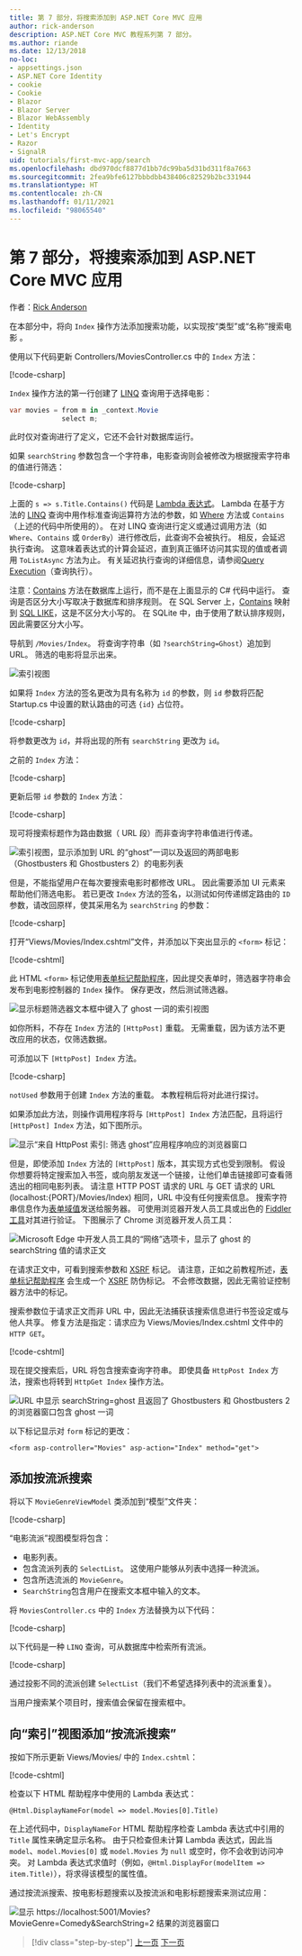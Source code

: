 ```yaml
---
title: 第 7 部分，将搜索添加到 ASP.NET Core MVC 应用
author: rick-anderson
description: ASP.NET Core MVC 教程系列第 7 部分。
ms.author: riande
ms.date: 12/13/2018
no-loc:
- appsettings.json
- ASP.NET Core Identity
- cookie
- Cookie
- Blazor
- Blazor Server
- Blazor WebAssembly
- Identity
- Let's Encrypt
- Razor
- SignalR
uid: tutorials/first-mvc-app/search
ms.openlocfilehash: dbd970dcf8877d1bb7dc99ba5d31bd311f8a7663
ms.sourcegitcommit: 2fea9bfe6127bbbdbb438406c82529b2bc331944
ms.translationtype: HT
ms.contentlocale: zh-CN
ms.lasthandoff: 01/11/2021
ms.locfileid: "98065540"
---
```

# <a name="part-7-add-search-to-an-aspnet-core-mvc-app"></a>第 7 部分，将搜索添加到 ASP.NET Core MVC 应用

作者：[Rick Anderson](https://twitter.com/RickAndMSFT)

在本部分中，将向 `Index` 操作方法添加搜索功能，以实现按“类型”或“名称”搜索电影 。

使用以下代码更新 Controllers/MoviesController.cs 中的 `Index` 方法：

[!code-csharp[](~/tutorials/first-mvc-app/start-mvc/sample/MvcMovie/Controllers/MoviesController.cs?name=snippet_1stSearch)]

`Index` 操作方法的第一行创建了 [LINQ](/dotnet/standard/using-linq) 查询用于选择电影：

```csharp
var movies = from m in _context.Movie
             select m;
```

此时仅对查询进行了定义，它还不会针对数据库运行。

如果 `searchString` 参数包含一个字符串，电影查询则会被修改为根据搜索字符串的值进行筛选：

[!code-csharp[](~/tutorials/first-mvc-app/start-mvc/sample/MvcMovie/Controllers/MoviesController.cs?name=snippet_SearchNull2)]

上面的 `s => s.Title.Contains()` 代码是 [Lambda 表达式](/dotnet/csharp/programming-guide/statements-expressions-operators/lambda-expressions)。 Lambda 在基于方法的 [LINQ](/dotnet/standard/using-linq) 查询中用作标准查询运算符方法的参数，如 [Where](/dotnet/api/system.linq.enumerable.where) 方法或 `Contains`（上述的代码中所使用的）。 在对 LINQ 查询进行定义或通过调用方法（如 `Where`、`Contains` 或 `OrderBy`）进行修改后，此查询不会被执行。 相反，会延迟执行查询。  这意味着表达式的计算会延迟，直到真正循环访问其实现的值或者调用 `ToListAsync` 方法为止。 有关延迟执行查询的详细信息，请参阅[Query Execution](/dotnet/framework/data/adonet/ef/language-reference/query-execution)（查询执行）。

注意：[Contains](/dotnet/api/system.data.objects.dataclasses.entitycollection-1.contains) 方法在数据库上运行，而不是在上面显示的 C# 代码中运行。 查询是否区分大小写取决于数据库和排序规则。 在 SQL Server 上，[Contains](/dotnet/api/system.data.objects.dataclasses.entitycollection-1.contains) 映射到 [SQL LIKE](/sql/t-sql/language-elements/like-transact-sql)，这是不区分大小写的。 在 SQLite 中，由于使用了默认排序规则，因此需要区分大小写。

导航到 `/Movies/Index`。 将查询字符串（如 `?searchString=Ghost`）追加到 URL。 筛选的电影将显示出来。

![索引视图](~/tutorials/first-mvc-app/search/_static/ghost.png)

如果将 `Index` 方法的签名更改为具有名称为 `id` 的参数，则 `id` 参数将匹配 Startup.cs 中设置的默认路由的可选 `{id}` 占位符。

[!code-csharp[](~/tutorials/first-mvc-app/start-mvc/sample/MvcMovie5/Startup.cs?highlight=5&name=snippet_route)]

将参数更改为 `id`，并将出现的所有 `searchString` 更改为 `id`。

之前的 `Index` 方法：

[!code-csharp[](~/tutorials/first-mvc-app/start-mvc/sample/MvcMovie/Controllers/MoviesController.cs?highlight=1,6,8&name=snippet_1stSearch)]

更新后带 `id` 参数的 `Index` 方法：

[!code-csharp[](~/tutorials/first-mvc-app/start-mvc/sample/MvcMovie/Controllers/MoviesController.cs?highlight=1,6,8&name=snippet_SearchID)]

现可将搜索标题作为路由数据（ URL 段）而非查询字符串值进行传递。

![索引视图，显示添加到 URL 的“ghost”一词以及返回的两部电影（Ghostbusters 和 Ghostbusters 2）的电影列表](~/tutorials/first-mvc-app/search/_static/g2.png)

但是，不能指望用户在每次要搜索电影时都修改 URL。 因此需要添加 UI 元素来帮助他们筛选电影。 若已更改 `Index` 方法的签名，以测试如何传递绑定路由的 `ID` 参数，请改回原样，使其采用名为 `searchString` 的参数：

[!code-csharp[](~/tutorials/first-mvc-app/start-mvc/sample/MvcMovie/Controllers/MoviesController.cs?highlight=1,6,8&name=snippet_1stSearch)]

打开“Views/Movies/Index.cshtml”文件，并添加以下突出显示的 `<form>` 标记：

[!code-cshtml[](~/tutorials/first-mvc-app/start-mvc/sample/MvcMovie/Views/Movies/IndexForm1.cshtml?highlight=10-16&range=4-21)]

此 HTML `<form>` 标记使用[表单标记帮助程序](xref:mvc/views/working-with-forms)，因此提交表单时，筛选器字符串会发布到电影控制器的 `Index` 操作。 保存更改，然后测试筛选器。

![显示标题筛选器文本框中键入了 ghost 一词的索引视图](~/tutorials/first-mvc-app/search/_static/filter.png)

如你所料，不存在 `Index` 方法的 `[HttpPost]` 重载。 无需重载，因为该方法不更改应用的状态，仅筛选数据。

可添加以下 `[HttpPost] Index` 方法。

[!code-csharp[](~/tutorials/first-mvc-app/start-mvc/sample/MvcMovie/Controllers/MoviesController.cs?highlight=1&name=snippet_SearchPost)]

`notUsed` 参数用于创建 `Index` 方法的重载。 本教程稍后将对此进行探讨。

如果添加此方法，则操作调用程序将与 `[HttpPost] Index` 方法匹配，且将运行 `[HttpPost] Index` 方法，如下图所示。

![显示“来自 HttpPost 索引: 筛选 ghost”应用程序响应的浏览器窗口](~/tutorials/first-mvc-app/search/_static/fo.png)

但是，即使添加 `Index` 方法的 `[HttpPost]` 版本，其实现方式也受到限制。 假设你想要将特定搜索加入书签，或向朋友发送一个链接，让他们单击链接即可查看筛选出的相同电影列表。 请注意 HTTP POST 请求的 URL 与 GET 请求的 URL (localhost:{PORT}/Movies/Index) 相同，URL 中没有任何搜索信息。 搜索字符串信息作为[表单域值](https://developer.mozilla.org/docs/Learn/HTML/Forms/Sending_and_retrieving_form_data)发送给服务器。 可使用浏览器开发人员工具或出色的 [Fiddler 工具](https://www.telerik.com/fiddler)对其进行验证。 下图展示了 Chrome 浏览器开发人员工具：

![Microsoft Edge 中开发人员工具的“网络”选项卡，显示了 ghost 的 searchString 值的请求正文](~/tutorials/first-mvc-app/search/_static/f12_rb.png)

在请求正文中，可看到搜索参数和 [XSRF](xref:security/anti-request-forgery) 标记。 请注意，正如之前教程所述，[表单标记帮助程序](xref:mvc/views/working-with-forms) 会生成一个 [XSRF](xref:security/anti-request-forgery) 防伪标记。 不会修改数据，因此无需验证控制器方法中的标记。

搜索参数位于请求正文而非 URL 中，因此无法捕获该搜索信息进行书签设定或与他人共享。 修复方法是指定：请求应为 Views/Movies/Index.cshtml 文件中的 `HTTP GET`。

[!code-cshtml[](~/tutorials/first-mvc-app/start-mvc/sample/MvcMovie22/Views/Movies/IndexGet.cshtml?highlight=12&range=1-23)]

现在提交搜索后，URL 将包含搜索查询字符串。 即使具备 `HttpPost Index` 方法，搜索也将转到 `HttpGet Index` 操作方法。

![URL 中显示 searchString=ghost 且返回了 Ghostbusters 和 Ghostbusters 2 的浏览器窗口包含 ghost 一词](~/tutorials/first-mvc-app/search/_static/search_get.png)

以下标记显示对 `form` 标记的更改：

```cshtml
<form asp-controller="Movies" asp-action="Index" method="get">
```

## <a name="add-search-by-genre"></a>添加按流派搜索

将以下 `MovieGenreViewModel` 类添加到“模型”文件夹：

[!code-csharp[](~/tutorials/first-mvc-app/start-mvc/sample/MvcMovie/Models/MovieGenreViewModel.cs)]

“电影流派”视图模型将包含：

* 电影列表。
* 包含流派列表的 `SelectList`。 这使用户能够从列表中选择一种流派。
* 包含所选流派的 `MovieGenre`。
* `SearchString`包含用户在搜索文本框中输入的文本。

将 `MoviesController.cs` 中的 `Index` 方法替换为以下代码：

[!code-csharp[](~/tutorials/first-mvc-app/start-mvc/sample/MvcMovie22/Controllers/MoviesController.cs?name=snippet_SearchGenre)]

以下代码是一种 `LINQ` 查询，可从数据库中检索所有流派。

[!code-csharp[](~/tutorials/first-mvc-app/start-mvc/sample/MvcMovie22/Controllers/MoviesController.cs?name=snippet_LINQ)]

通过投影不同的流派创建 `SelectList`（我们不希望选择列表中的流派重复）。

当用户搜索某个项目时，搜索值会保留在搜索框中。

## <a name="add-search-by-genre-to-the-index-view"></a>向“索引”视图添加“按流派搜索”

按如下所示更新 Views/Movies/ 中的 `Index.cshtml`：

[!code-cshtml[](~/tutorials/first-mvc-app/start-mvc/sample/MvcMovie22/Views/Movies/IndexFormGenreNoRating.cshtml?highlight=1,15,16,17,19,28,31,34,37,43)]

检查以下 HTML 帮助程序中使用的 Lambda 表达式：

`@Html.DisplayNameFor(model => model.Movies[0].Title)`

在上述代码中，`DisplayNameFor` HTML 帮助程序检查 Lambda 表达式中引用的 `Title` 属性来确定显示名称。 由于只检查但未计算 Lambda 表达式，因此当 `model`、`model.Movies[0]` 或 `model.Movies` 为 `null` 或空时，你不会收到访问冲突。 对 Lambda 表达式求值时（例如，`@Html.DisplayFor(modelItem => item.Title)`），将求得该模型的属性值。

通过按流派搜索、按电影标题搜索以及按流派和电影标题搜索来测试应用：

![显示 https://localhost:5001/Movies?MovieGenre=Comedy&SearchString=2 结果的浏览器窗口](~/tutorials/first-mvc-app/search/_static/s2.png)

> [!div class="step-by-step"]
> [上一页](controller-methods-views.md)
> [下一页](new-field.md)
